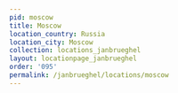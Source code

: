 ```yaml
---
pid: moscow
title: Moscow
location_country: Russia
location_city: Moscow
collection: locations_janbrueghel
layout: locationpage_janbrueghel
order: '095'
permalink: /janbrueghel/locations/moscow
---
```

